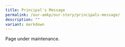 ```yaml
---
title: Principal's Message
permalink: /our-amkp/our-story/principals-message/
description: ""
variant: markdown
---
```

Page under maintenance.
